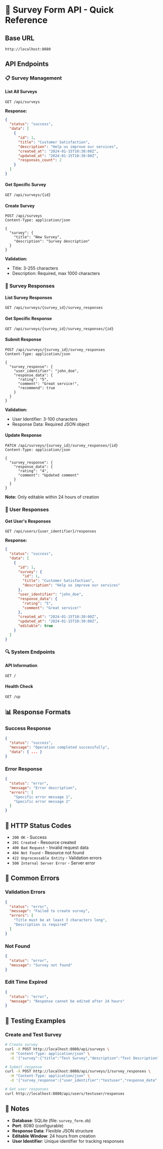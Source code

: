# 🐹 Survey Form API - Quick Reference

## **Base URL**
```
http://localhost:8080
```

## **API Endpoints**

### **📋 Survey Management**

#### **List All Surveys**
```http
GET /api/surveys
```

**Response:**
```json
{
  "status": "success",
  "data": [
    {
      "id": 1,
      "title": "Customer Satisfaction",
      "description": "Help us improve our services",
      "created_at": "2024-01-15T10:30:00Z",
      "updated_at": "2024-01-15T10:30:00Z",
      "responses_count": 2
    }
  ]
}
```

#### **Get Specific Survey**
```http
GET /api/surveys/{id}
```

#### **Create Survey**
```http
POST /api/surveys
Content-Type: application/json

{
  "survey": {
    "title": "New Survey",
    "description": "Survey description"
  }
}
```

**Validation:**
- Title: 3-255 characters
- Description: Required, max 1000 characters

### **📝 Survey Responses**

#### **List Survey Responses**
```http
GET /api/surveys/{survey_id}/survey_responses
```

#### **Get Specific Response**
```http
GET /api/surveys/{survey_id}/survey_responses/{id}
```

#### **Submit Response**
```http
POST /api/surveys/{survey_id}/survey_responses
Content-Type: application/json

{
  "survey_response": {
    "user_identifier": "john_doe",
    "response_data": {
      "rating": "5",
      "comment": "Great service!",
      "recommend": true
    }
  }
}
```

**Validation:**
- User Identifier: 3-100 characters
- Response Data: Required JSON object

#### **Update Response**
```http
PATCH /api/surveys/{survey_id}/survey_responses/{id}
Content-Type: application/json

{
  "survey_response": {
    "response_data": {
      "rating": "4",
      "comment": "Updated comment"
    }
  }
}
```

**Note:** Only editable within 24 hours of creation

### **👤 User Responses**

#### **Get User's Responses**
```http
GET /api/users/{user_identifier}/responses
```

**Response:**
```json
{
  "status": "success",
  "data": [
    {
      "id": 1,
      "survey": {
        "id": 1,
        "title": "Customer Satisfaction",
        "description": "Help us improve our services"
      },
      "user_identifier": "john_doe",
      "response_data": {
        "rating": "5",
        "comment": "Great service!"
      },
      "created_at": "2024-01-15T10:30:00Z",
      "updated_at": "2024-01-15T10:30:00Z",
      "editable": true
    }
  ]
}
```

### **🔍 System Endpoints**

#### **API Information**
```http
GET /
```

#### **Health Check**
```http
GET /up
```

## **📊 Response Formats**

### **Success Response**
```json
{
  "status": "success",
  "message": "Operation completed successfully",
  "data": { ... }
}
```

### **Error Response**
```json
{
  "status": "error",
  "message": "Error description",
  "errors": [
    "Specific error message 1",
    "Specific error message 2"
  ]
}
```

## **🔢 HTTP Status Codes**

- `200 OK` - Success
- `201 Created` - Resource created
- `400 Bad Request` - Invalid request data
- `404 Not Found` - Resource not found
- `422 Unprocessable Entity` - Validation errors
- `500 Internal Server Error` - Server error

## **🚨 Common Errors**

### **Validation Errors**
```json
{
  "status": "error",
  "message": "Failed to create survey",
  "errors": [
    "Title must be at least 3 characters long",
    "Description is required"
  ]
}
```

### **Not Found**
```json
{
  "status": "error",
  "message": "Survey not found"
}
```

### **Edit Time Expired**
```json
{
  "status": "error",
  "message": "Response cannot be edited after 24 hours"
}
```

## **🧪 Testing Examples**

### **Create and Test Survey**
```bash
# Create survey
curl -X POST http://localhost:8080/api/surveys \
  -H "Content-Type: application/json" \
  -d '{"survey":{"title":"Test Survey","description":"Test Description"}}'

# Submit response
curl -X POST http://localhost:8080/api/surveys/1/survey_responses \
  -H "Content-Type: application/json" \
  -d '{"survey_response":{"user_identifier":"testuser","response_data":{"rating":"5"}}}'

# Get user responses
curl http://localhost:8080/api/users/testuser/responses
```

## **📝 Notes**

- **Database**: SQLite (file: `survey_form.db`)
- **Port**: 8080 (configurable)
- **Response Data**: Flexible JSON structure
- **Editable Window**: 24 hours from creation
- **User Identifier**: Unique identifier for tracking responses 